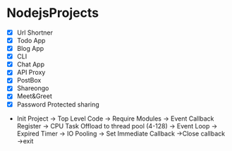 # NodejsProjects

- [x] Url Shortner
- [x] Todo App
- [x] Blog App
- [x] CLI
- [x] Chat App
- [x] API Proxy
- [x] PostBox
- [x] Shareongo
- [x] Meet&Greet
- [x] Password Protected sharing

- Init Project -> Top Level Code -> Require Modules -> Event Callback Register -> CPU Task Offload to thread pool (4-128) -> Event Loop -> Expired Timer -> IO Pooling -> Set Immediate Callback ->Close callback ->exit 
